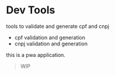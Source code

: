 # Dev Tools

tools to validate and generate cpf and cnpj

* cpf validation and generation
* cnpj validation and generation

this is a pwa application.



> WIP
